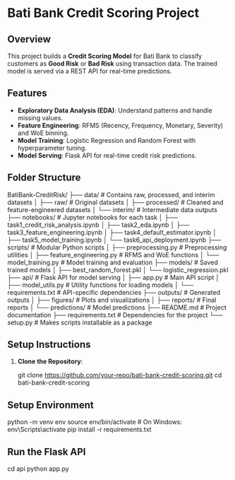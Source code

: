 # Bati Bank Credit Scoring Project

## Overview
This project builds a **Credit Scoring Model** for Bati Bank to classify customers as **Good Risk** or **Bad Risk** using transaction data. The trained model is served via a REST API for real-time predictions.

## Features
- **Exploratory Data Analysis (EDA)**: Understand patterns and handle missing values.
- **Feature Engineering**: RFMS (Recency, Frequency, Monetary, Severity) and WoE binning.
- **Model Training**: Logistic Regression and Random Forest with hyperparameter tuning.
- **Model Serving**: Flask API for real-time credit risk predictions.

## Folder Structure
BatiBank-CreditRisk/
├── data/                   # Contains raw, processed, and interim datasets
│   ├── raw/                # Original datasets
│   ├── processed/          # Cleaned and feature-engineered datasets
│   └── interim/            # Intermediate data outputs
├── notebooks/              # Jupyter notebooks for each task
│   ├── task1_credit_risk_analysis.ipynb
│   ├── task2_eda.ipynb
│   ├── task3_feature_engineering.ipynb
│   ├── task4_default_estimator.ipynb
│   ├── task5_model_training.ipynb
│   └── task6_api_deployment.ipynb
├── scripts/                # Modular Python scripts
│   ├── preprocessing.py    # Preprocessing utilities
│   ├── feature_engineering.py  # RFMS and WoE functions
│   └── model_training.py   # Model training and evaluation
├── models/                 # Saved trained models
│   ├── best_random_forest.pkl
│   └── logistic_regression.pkl
├── api/                    # Flask API for model serving
│   ├── app.py              # Main API script
│   ├── model_utils.py      # Utility functions for loading models
│   └── requirements.txt    # API-specific dependencies
├── outputs/                # Generated outputs
│   ├── figures/            # Plots and visualizations
│   ├── reports/            # Final reports
│   └── predictions/        # Model predictions
├── README.md               # Project documentation
├── requirements.txt        # Dependencies for the project
└── setup.py                # Makes scripts installable as a package


## Setup Instructions
1. **Clone the Repository**:
   
   git clone https://github.com/your-repo/bati-bank-credit-scoring.git
   cd bati-bank-credit-scoring

## Setup Environment 
python -m venv env
source env/bin/activate  # On Windows: env\Scripts\activate
pip install -r requirements.txt

## Run the Flask API
cd api
python app.py
